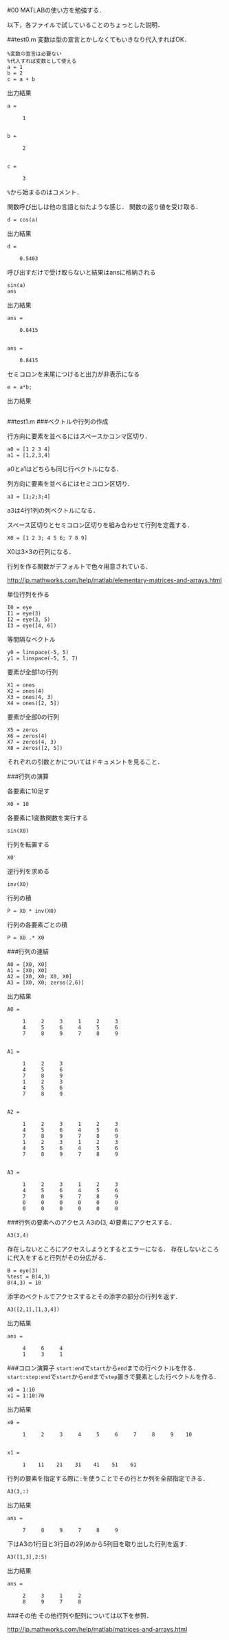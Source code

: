 #00
MATLABの使い方を勉強する．

以下，各ファイルで試していることのちょっとした説明．

##test0.m
変数は型の宣言とかしなくてもいきなり代入すればOK．

    %変数の宣言は必要ない
    %代入すれば変数として使える
    a = 1
    b = 2
    c = a + b

出力結果

    a =

         1


    b =

         2


    c =

         3

`%`から始まるのはコメント．

関数呼び出しは他の言語と似たような感じ．
関数の返り値を受け取る．

    d = cos(a)

出力結果

    d =

        0.5403


呼び出すだけで受け取らないと結果はansに格納される

    sin(a)
    ans

出力結果

    ans =

        0.8415


    ans =

        0.8415


セミコロンを末尾につけると出力が非表示になる

    e = a*b;

出力結果
```
```

##test1.m
###ベクトルや行列の作成

行方向に要素を並べるにはスペースかコンマ区切り．

    a0 = [1 2 3 4]
    a1 = [1,2,3,4]

a0とa1はどちらも同じ行ベクトルになる．

列方向に要素を並べるにはセミコロン区切り．

    a3 = [1;2;3;4]

a3は4行1列の列ベクトルになる．

スペース区切りとセミコロン区切りを組み合わせて行列を定義する．

    X0 = [1 2 3; 4 5 6; 7 8 9]

X0は3×3の行列になる．

行列を作る関数がデフォルトで色々用意されている．

http://jp.mathworks.com/help/matlab/elementary-matrices-and-arrays.html

単位行列を作る

    I0 = eye
    I1 = eye(3)
    I2 = eye(3, 5)
    I3 = eye([4, 6])

等間隔なベクトル

    y0 = linspace(-5, 5)
    y1 = linspace(-5, 5, 7)

要素が全部1の行列

    X1 = ones
    X2 = ones(4)
    X3 = ones(4, 3)
    X4 = ones([2, 5])

要素が全部0の行列

    X5 = zeros
    X6 = zeros(4)
    X7 = zeros(4, 3)
    X8 = zeros([2, 5])

それぞれの引数とかについてはドキュメントを見ること．

###行列の演算

各要素に10足す

    X0 + 10

各要素に1変数関数を実行する

    sin(X0)

行列を転置する

    X0'

逆行列を求める

    inv(X0)

行列の積

    P = X0 * inv(X0)

行列の各要素ごとの積

    P = X0 .* X0


###行列の連結

    A0 = [X0, X0]
    A1 = [X0; X0]
    A2 = [X0, X0; X0, X0]
    A3 = [X0, X0; zeros(2,6)]

出力結果

    A0 =

         1     2     3     1     2     3
         4     5     6     4     5     6
         7     8     9     7     8     9


    A1 =

         1     2     3
         4     5     6
         7     8     9
         1     2     3
         4     5     6
         7     8     9


    A2 =

         1     2     3     1     2     3
         4     5     6     4     5     6
         7     8     9     7     8     9
         1     2     3     1     2     3
         4     5     6     4     5     6
         7     8     9     7     8     9


    A3 =

         1     2     3     1     2     3
         4     5     6     4     5     6
         7     8     9     7     8     9
         0     0     0     0     0     0
         0     0     0     0     0     0

###行列の要素へのアクセス
A3の(3, 4)要素にアクセスする．

    A3(3,4)

存在しないところにアクセスしようとするとエラーになる．
存在しないところに代入をすると行列がその分広がる．

    B = eye(3)
    %test = B(4,3)
    B(4,3) = 10


添字のベクトルでアクセスするとその添字の部分の行列を返す．

    A3([2,1],[1,3,4])

出力結果

    ans =

         4     6     4
         1     3     1

###コロン演算子
`start:end`で`start`から`end`までの行ベクトルを作る．
`start:step:end`で`start`から`end`まで`step`置きで要素とした行ベクトルを作る．

    x0 = 1:10
    x1 = 1:10:70

出力結果

    x0 =

         1     2     3     4     5     6     7     8     9    10


    x1 =

         1    11    21    31    41    51    61

行列の要素を指定する際に`:`を使うことでその行とか列を全部指定できる．

    A3(3,:)

出力結果

    ans =

         7     8     9     7     8     9

下はA3の1行目と3行目の2列めから5列目を取り出した行列を返す．

    A3([1,3],2:5)

出力結果

    ans =

         2     3     1     2
         8     9     7     8

###その他
その他行列や配列については以下を参照．

http://jp.mathworks.com/help/matlab/matrices-and-arrays.html
